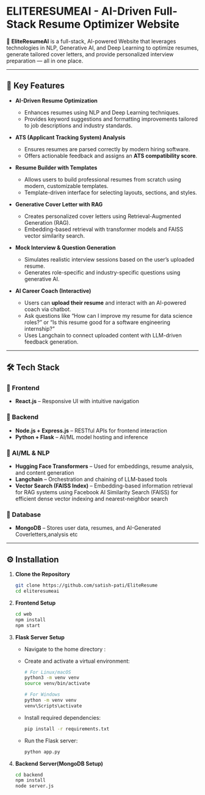 # ELITERESUMEAI - AI-Driven Full-Stack Resume Optimizer Website

🚀 **EliteResumeAI** is a full-stack, AI-powered Website that leverages technologies in NLP, Generative AI, and Deep Learning to optimize resumes, generate tailored cover letters, and provide personalized interview preparation — all in one place.

---


## 🌟 Key Features

- **AI-Driven Resume Optimization**
  - Enhances resumes using NLP and Deep Learning techniques.
  - Provides keyword suggestions and formatting improvements tailored to job descriptions and industry standards.

- **ATS (Applicant Tracking System) Analysis**
  - Ensures resumes are parsed correctly by modern hiring software.
  - Offers actionable feedback and assigns an **ATS compatibility score**.

- **Resume Builder with Templates**
  - Allows users to build professional resumes from scratch using modern, customizable templates.
  - Template-driven interface for selecting layouts, sections, and styles.

- **Generative Cover Letter with RAG**
  - Creates personalized cover letters using Retrieval-Augmented Generation (RAG).
  - Embedding-based retrieval with transformer models and FAISS vector similarity search.

- **Mock Interview & Question Generation**
  - Simulates realistic interview sessions based on the user’s uploaded resume.
  - Generates role-specific and industry-specific questions using generative AI.

- **AI Career Coach (Interactive)**
  - Users can **upload their resume** and interact with an AI-powered coach via chatbot.
  - Ask questions like “How can I improve my resume for data science roles?” or “Is this resume good for a software engineering internship?”
  - Uses Langchain to connect uploaded content with LLM-driven feedback generation.





---

## 🛠️ Tech Stack

### 🔧 Frontend
- **React.js** – Responsive UI with intuitive navigation

### 🧠 Backend
- **Node.js + Express.js** – RESTful APIs for frontend interaction
- **Python + Flask** – AI/ML model hosting and inference

### 🧪 AI/ML & NLP
- **Hugging Face Transformers** – Used for embeddings, resume analysis, and content generation
- **Langchain** – Orchestration and chaining of LLM-based tools
- **Vector Search (FAISS Index)** – Embedding-based information retrieval for RAG systems using Facebook AI Similarity Search (FAISS) for efficient dense vector indexing and nearest-neighbor search

### 💾 Database
- **MongoDB** – Stores user data, resumes, and AI-Generated Coverletters,analysis etc 

---

## ⚙️ Installation

1. **Clone the Repository**
    ```bash
   git clone https://github.com/satish-pati/EliteResume
   cd eliteresumeai
   ```
2. **Frontend Setup**
   ```bash
   cd web
   npm install
   npm start
   ```
3. **Flask Server Setup**
   - Navigate to the home directory :
   - Create and activate a virtual environment:
     ```bash
     # For Linux/macOS
     python3 -m venv venv
     source venv/bin/activate

     # For Windows
     python -m venv venv
     venv\Scripts\activate
     ```

   - Install required dependencies:
     ```bash
     pip install -r requirements.txt
     ```

   - Run the Flask server:
     ```bash
     python app.py
     ```
5. **Backend Server(MongoDB Setup)**
     ```bash
   cd backend
   npm install
   node server.js
     ```


